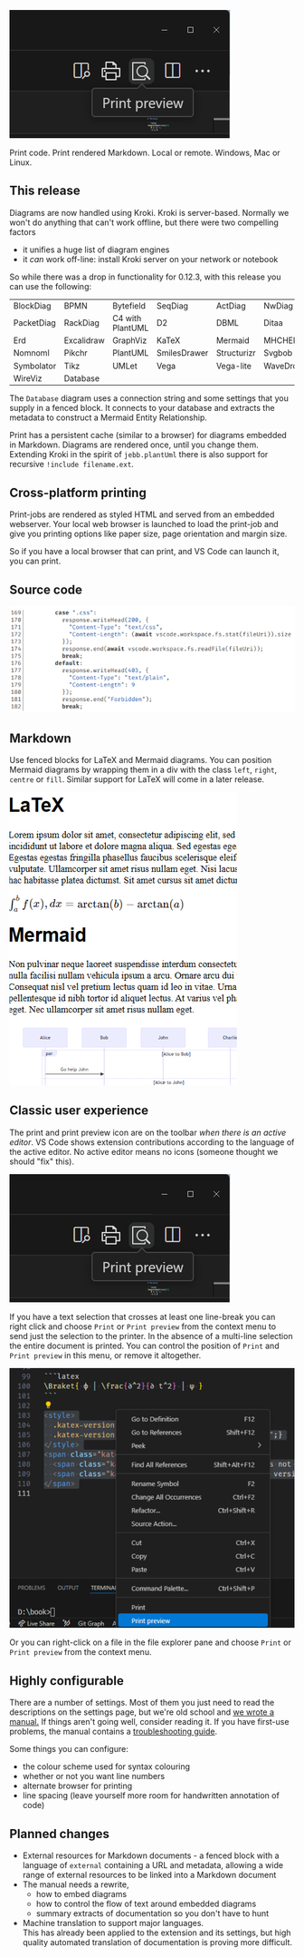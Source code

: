 ![source](assets/print-icon.png)

Print code. Print rendered Markdown. Local or remote. Windows, Mac or Linux.

## This release

Diagrams are now handled using Kroki. Kroki is server-based. Normally we won't do anything that can't work offline, but there were two compelling factors

*   it unifies a huge list of diagram engines
*   it _can_ work off-line: install Kroki server on your network or notebook

So while there was a drop in functionality for 0.12.3, with this release you can use the following:

|            |            |                  |              |             |          |
|------------|------------|------------------|--------------|-------------|----------|
| BlockDiag  | BPMN       | Bytefield        | SeqDiag      | ActDiag     | NwDiag   |
| PacketDiag | RackDiag   | C4 with PlantUML | D2           | DBML        | Ditaa    |
| Erd        | Excalidraw | GraphViz         | KaTeX        | Mermaid     | MHCHEM   |
| Nomnoml    | Pikchr     | PlantUML         | SmilesDrawer | Structurizr | Svgbob   |
| Symbolator | Tikz       | UMLet            | Vega         | Vega-lite   | WaveDrom |
| WireViz    | Database   |                  |              |             |          |

The `Database` diagram uses a connection string and some settings that you supply in a fenced block. It connects to your database and extracts the metadata to construct a Mermaid Entity Relationship.

Print has a persistent cache (similar to a browser) for diagrams embedded in Markdown. Diagrams are rendered once, until you change them. Extending Kroki in the spirit of `jebb.plantUml` there is also support for recursive `!include filename.ext`.

## Cross-platform printing

Print-jobs are rendered as styled HTML and served from an embedded webserver. Your local web browser is launched to load the print-job and give you printing options like paper size, page orientation and margin size.

So if you have a local browser that can print, and VS Code can launch it, you can print.

## Source code

![source](assets/source.png)

## Markdown

Use fenced blocks for LaTeX and Mermaid diagrams. You can position Mermaid diagrams by wrapping them in a div with the class `left`, `right`, `centre` or `fill`. Similar support for LaTeX will come in a later release.

![Markdown-rendered](assets/Markdown-rendered.png)

## Classic user experience

The print and print preview icon are on the toolbar _when there is an active editor_. VS Code shows extension contributions according to the language of the active editor. No active editor means no icons (someone thought we should "fix" this).

![toolbar](assets/print-icon.png)

If you have a text selection that crosses at least one line-break you can right click and choose `Print` or `Print preview` from the context menu to send just the selection to the printer. In the absence of a multi-line selection the entire document is printed. You can control the position of `Print` and `Print preview` in this menu, or remove it altogether.

![context-menu-editor](assets/context-menu.png)

Or you can right-click on a file in the file explorer pane and choose `Print` or `Print preview` from the context menu.

## Highly configurable

There are a number of settings. Most of them you just need to read the descriptions on the settings page, but we're old school and [we wrote a manual.](doc/manual.eng.md) If things aren't going well, consider reading it. If you have first-use problems, the manual contains a [troubleshooting guide](doc/manual.eng.md#troubleshooting).

Some things you can configure:

*   the colour scheme used for syntax colouring
*   whether or not you want line numbers
*   alternate browser for printing
*   line spacing (leave yourself more room for handwritten annotation of code)

## Planned changes

* External resources for Markdown documents - a fenced block with a language of `external` containing a URL and metadata, allowing a wide range of external resources to be linked into a Markdown document
* The manual needs a rewrite, 
  - how to embed diagrams
  - how to control the flow of text around embedded diagrams
  - summary extracts of documentation so you don't have to hunt
* Machine translation to support major languages.  
  This has already been applied to the extension and its settings, but high quality automated translation of documentation is proving more difficult.
